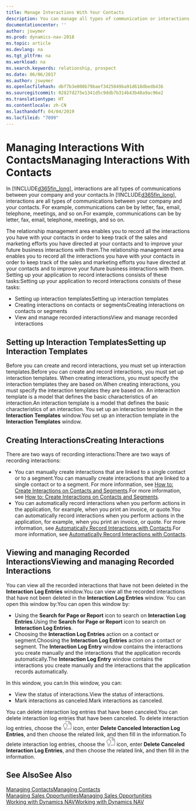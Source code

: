 ```yaml
---
title: Manage Interactions With Your Contacts
description: You can manage all types of communication or interactions between your company and your contacts, for example, letters, phone calls, meetings, and so on.
documentationcenter: ''
author: jswymer
ms.prod: dynamics-nav-2018
ms.topic: article
ms.devlang: na
ms.tgt_pltfrm: na
ms.workload: na
ms.search.keywords: relationship, prospect
ms.date: 06/06/2017
ms.author: jswymer
ms.openlocfilehash: dbf7b3e000b79baef3425049ba91d618dbedb436
ms.sourcegitcommit: 02827d275e1341d5c9ddb7b314b43b48a9ac96e2
ms.translationtype: HT
ms.contentlocale: zh-CN
ms.lasthandoff: 04/04/2019
ms.locfileid: "7099"
---
```

# <a name="managing-interactions-with-contacts"></a><span data-ttu-id="0f386-103">Managing Interactions With Contacts</span><span class="sxs-lookup"><span data-stu-id="0f386-103">Managing Interactions With Contacts</span></span>
<span data-ttu-id="0f386-104">In [!INCLUDE[d365fin_long](includes/d365fin_long_md.md)], interactions are all types of communications between your company and your contacts.</span><span class="sxs-lookup"><span data-stu-id="0f386-104">In [!INCLUDE[d365fin_long](includes/d365fin_long_md.md)], interactions are all types of communications between your company and your contacts.</span></span> <span data-ttu-id="0f386-105">For example, communications can be by letter, fax, email, telephone, meetings, and so on.</span><span class="sxs-lookup"><span data-stu-id="0f386-105">For example, communications can be by letter, fax, email, telephone, meetings, and so on.</span></span>

<span data-ttu-id="0f386-106">The relationship management area enables you to record all the interactions you have with your contacts in order to keep track of the sales and marketing efforts you have directed at your contacts and to improve your future business interactions with them.</span><span class="sxs-lookup"><span data-stu-id="0f386-106">The relationship management area enables you to record all the interactions you have with your contacts in order to keep track of the sales and marketing efforts you have directed at your contacts and to improve your future business interactions with them.</span></span> <span data-ttu-id="0f386-107">Setting up your application to record interactions consists of these tasks:</span><span class="sxs-lookup"><span data-stu-id="0f386-107">Setting up your application to record interactions consists of these tasks:</span></span>

* <span data-ttu-id="0f386-108">Setting up interaction templates</span><span class="sxs-lookup"><span data-stu-id="0f386-108">Setting up interaction templates</span></span>  
* <span data-ttu-id="0f386-109">Creating interactions on contacts or segments</span><span class="sxs-lookup"><span data-stu-id="0f386-109">Creating interactions on contacts or segments</span></span>  
* <span data-ttu-id="0f386-110">View and manage recorded interactions</span><span class="sxs-lookup"><span data-stu-id="0f386-110">View and manage recorded interactions</span></span>  

##  <a name="setting-up-interaction-templates"></a><span data-ttu-id="0f386-111">Setting up Interaction Templates</span><span class="sxs-lookup"><span data-stu-id="0f386-111">Setting up Interaction Templates</span></span>
<span data-ttu-id="0f386-112">Before you can create and record interactions, you must set up interaction templates.</span><span class="sxs-lookup"><span data-stu-id="0f386-112">Before you can create and record interactions, you must set up interaction templates.</span></span> <span data-ttu-id="0f386-113">When creating interactions, you must specify the interaction templates they are based on.</span><span class="sxs-lookup"><span data-stu-id="0f386-113">When creating interactions, you must specify the interaction templates they are based on.</span></span> <span data-ttu-id="0f386-114">An interaction template is a model that defines the basic characteristics of an interaction.</span><span class="sxs-lookup"><span data-stu-id="0f386-114">An interaction template is a model that defines the basic characteristics of an interaction.</span></span>
<span data-ttu-id="0f386-115">You set up an interaction template in the **Interaction Templates** window.</span><span class="sxs-lookup"><span data-stu-id="0f386-115">You set up an interaction template in the **Interaction Templates** window.</span></span>  

## <a name="creating-interactions"></a><span data-ttu-id="0f386-116">Creating Interactions</span><span class="sxs-lookup"><span data-stu-id="0f386-116">Creating Interactions</span></span>
<span data-ttu-id="0f386-117">There are two ways of recording interactions:</span><span class="sxs-lookup"><span data-stu-id="0f386-117">There are two ways of recording interactions:</span></span>

* <span data-ttu-id="0f386-118">You can manually create interactions that are linked to a single contact or to a segment.</span><span class="sxs-lookup"><span data-stu-id="0f386-118">You can manually create interactions that are linked to a single contact or to a segment.</span></span> <span data-ttu-id="0f386-119">For more information, see [How to: Create Interactions on Contacts and Segments](marketing-how-create-interactions.md).</span><span class="sxs-lookup"><span data-stu-id="0f386-119">For more information, see [How to: Create Interactions on Contacts and Segments](marketing-how-create-interactions.md).</span></span>  
* <span data-ttu-id="0f386-120">You can automatically record interactions when you perform actions in the application, for example, when you print an invoice, or quote.</span><span class="sxs-lookup"><span data-stu-id="0f386-120">You can automatically record interactions when you perform actions in the application, for example, when you print an invoice, or quote.</span></span> <span data-ttu-id="0f386-121">For more information, see [Automatically Record Interactions with Contacts](marketing-auto-record-interactions.md).</span><span class="sxs-lookup"><span data-stu-id="0f386-121">For more information, see [Automatically Record Interactions with Contacts](marketing-auto-record-interactions.md).</span></span>

## <a name="viewing-and-managing-recorded-interactions"></a><span data-ttu-id="0f386-122">Viewing and managing Recorded Interactions</span><span class="sxs-lookup"><span data-stu-id="0f386-122">Viewing and managing Recorded Interactions</span></span>
<span data-ttu-id="0f386-123">You can view all the recorded interactions that have not been deleted in the **Interaction Log Entries** window.</span><span class="sxs-lookup"><span data-stu-id="0f386-123">You can view all the recorded interactions that have not been deleted in the **Interaction Log Entries** window.</span></span> <span data-ttu-id="0f386-124">You can open this window by:</span><span class="sxs-lookup"><span data-stu-id="0f386-124">You can open this window by:</span></span>

* <span data-ttu-id="0f386-125">Using the **Search for Page or Report** icon to search on **Interaction Log Entries**.</span><span class="sxs-lookup"><span data-stu-id="0f386-125">Using the **Search for Page or Report** icon to search on **Interaction Log Entries**.</span></span>
* <span data-ttu-id="0f386-126">Choosing the **Interaction Log Entries** action on a contact or segment.</span><span class="sxs-lookup"><span data-stu-id="0f386-126">Choosing the **Interaction Log Entries** action on a contact or segment.</span></span>
  <span data-ttu-id="0f386-127">The **Interaction Log Entry** window contains the interactions you create manually and the interactions that the application records automatically.</span><span class="sxs-lookup"><span data-stu-id="0f386-127">The **Interaction Log Entry** window contains the interactions you create manually and the interactions that the application records automatically.</span></span>

<span data-ttu-id="0f386-128">In this window, you can:</span><span class="sxs-lookup"><span data-stu-id="0f386-128">In this window, you can:</span></span>

* <span data-ttu-id="0f386-129">View the status of interactions.</span><span class="sxs-lookup"><span data-stu-id="0f386-129">View the status of interactions.</span></span>
* <span data-ttu-id="0f386-130">Mark interactions as canceled.</span><span class="sxs-lookup"><span data-stu-id="0f386-130">Mark interactions as canceled.</span></span>

<span data-ttu-id="0f386-131">You can delete interaction log entries that have been canceled.</span><span class="sxs-lookup"><span data-stu-id="0f386-131">You can delete interaction log entries that have been canceled.</span></span> <span data-ttu-id="0f386-132">To delete interaction log entries, choose the ![Search for Page or Report](media/ui-search/search_small.png "Search for Page or Report icon") icon, enter **Delete Canceled Interaction Log Entries**, and then choose the related link, and then fill in the information.</span><span class="sxs-lookup"><span data-stu-id="0f386-132">To delete interaction log entries, choose the ![Search for Page or Report](media/ui-search/search_small.png "Search for Page or Report icon") icon, enter **Delete Canceled Interaction Log Entries**, and then choose the related link, and then fill in the information.</span></span>

## <a name="see-also"></a><span data-ttu-id="0f386-133">See Also</span><span class="sxs-lookup"><span data-stu-id="0f386-133">See Also</span></span>
[<span data-ttu-id="0f386-134">Managing Contacts</span><span class="sxs-lookup"><span data-stu-id="0f386-134">Managing Contacts</span></span>](marketing-contacts.md)  
[<span data-ttu-id="0f386-135">Managing Sales Opportunities</span><span class="sxs-lookup"><span data-stu-id="0f386-135">Managing Sales Opportunities</span></span>](marketing-manage-sales-opportunities.md)  
[<span data-ttu-id="0f386-136">Working with Dynamics NAV</span><span class="sxs-lookup"><span data-stu-id="0f386-136">Working with Dynamics NAV</span></span>](ui-work-product.md)  
